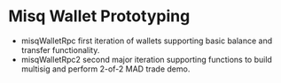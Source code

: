 # Misq Wallet Prototyping


- misqWalletRpc first iteration of wallets supporting basic balance and transfer functionality.
- misqWalletRpc2 second major iteration supporting functions to build multisig and perform 2-of-2 MAD trade demo.


